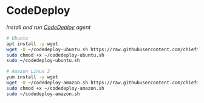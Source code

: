 # CodeDeploy

_Install and run [CodeDeploy](https://aws.amazon.com/codedeploy/) agent_

```sh
# Ubuntu
apt install -y wget
wget -O ~/codedeploy-ubuntu.sh https://raw.githubusercontent.com/chiefmikey/tales-from-the-script/main/codedeploy/codedeploy-ubuntu.sh
sudo chmod +x ~/codedeploy-ubuntu.sh
sudo ~/codedeploy-ubuntu.sh
```

```sh
# Amazon Linux 2
yum install -y wget
wget -O ~/codedeploy-amazon.sh https://raw.githubusercontent.com/chiefmikey/tales-from-the-script/main/codedeploy/codedeploy-amazon.sh
sudo chmod +x ~/codedeploy-amazon.sh
sudo ~/codedeploy-amazon.sh
```
